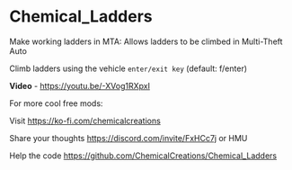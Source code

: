 # Chemical_Ladders

Make working ladders in MTA: Allows ladders to be climbed in Multi-Theft Auto

Climb ladders using the vehicle `enter/exit key` (default: f/enter)

**Video** - https://youtu.be/-XVog1RXpxI

For more cool free mods:

Visit https://ko-fi.com/chemicalcreations

Share your thoughts https://discord.com/invite/FxHCc7j or HMU

Help the code https://github.com/ChemicalCreations/Chemical_Ladders
